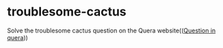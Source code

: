 # troublesome-cactus
Solve the troublesome cactus question on the Quera website(([Question in quera](https://quera.org/problemset/52542/)))

